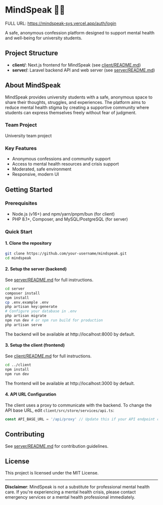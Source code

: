 # MindSpeak 🧠💭


FULL URL: https://mindspeak-sys.vercel.app/auth/login



A safe, anonymous confession platform designed to support mental health and well-being for university students.

## Project Structure

- **client/**: Next.js frontend for MindSpeak (see [client/README.md](client/README.md))
- **server/**: Laravel backend API and web server (see [server/README.md](server/README.md))

## About MindSpeak

MindSpeak provides university students with a safe, anonymous space to share their thoughts, struggles, and experiences. The platform aims to reduce mental health stigma by creating a supportive community where students can express themselves freely without fear of judgment.


### Team Project
University team project

### Key Features
- Anonymous confessions and community support
- Access to mental health resources and crisis support
- Moderated, safe environment
- Responsive, modern UI

## Getting Started

### Prerequisites
- Node.js (v16+) and npm/yarn/pnpm/bun (for client)
- PHP 8.1+, Composer, and MySQL/PostgreSQL (for server)

### Quick Start

#### 1. Clone the repository
```bash
git clone https://github.com/your-username/mindspeak.git
cd mindspeak
```

#### 2. Setup the server (backend)
See [server/README.md](server/README.md) for full instructions.
```bash
cd server
composer install
npm install
cp .env.example .env
php artisan key:generate
# Configure your database in .env
php artisan migrate
npm run dev # or npm run build for production
php artisan serve
```
The backend will be available at http://localhost:8000 by default.

#### 3. Setup the client (frontend)
See [client/README.md](client/README.md) for full instructions.
```bash
cd ../client
npm install
npm run dev
```
The frontend will be available at http://localhost:3000 by default.

#### 4. API URL Configuration
The client uses a proxy to communicate with the backend. To change the API base URL, edit `client/src/store/services/api.ts`:
```ts
const API_BASE_URL = '/api/proxy' // Update this if your API endpoint changes
```

## Contributing
See [server/README.md](server/README.md#contributing) for contribution guidelines.

## License
This project is licensed under the MIT License.

---

**Disclaimer**: MindSpeak is not a substitute for professional mental health care. If you're experiencing a mental health crisis, please contact emergency services or a mental health professional immediately. 
